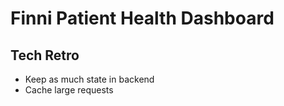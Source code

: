 # Finni Patient Health Dashboard

## Tech Retro

* Keep as much state in backend
* Cache large requests
